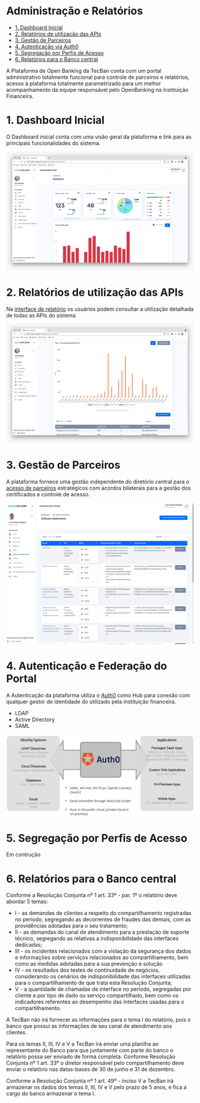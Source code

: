 # Administração e Relatórios

- [1. Dashboard Inicial](#1-dashboard-inicial)
- [2. Relatórios de utilização das APIs](#2-relatórios-de-utilização-das-apis)
- [3. Gestão de Parceiros](#3-gestão-de-parceiros)
- [4. Autenticação via Auth0](#4-autenticação-e-federação-do-portal)
- [5. Segregação por Perfis de Acesso](#5-segregação-por-perfis-de-acesso)
- [6. Relatórios para o Banco central](#4)


A Plataforma de Open Banking da TecBan conta com um portal administrativo totalmente funcional para controle de parceiros e relatórios, acesso à plataforma totalmente parametrizado para um melhor acompanhamento da equipe responsável pelo OpenBanking na Instituição Financeira.

# 1. Dashboard Inicial

O Dashboard inicial conta com uma visão geral da plataforma e link para as principais funcionalidades do sistema.

![Dashboard](../images/imagem_20.jpg)

# 2. Relatórios de utilização das APIs

Na [interface de relatório](https://admin.dev.ozoneapi-br.com/perry/report/report) os usuários podem consultar a utilização detalhada de todas as APIs do sistema.

![Utilização API](../images/imagem_19.jpg)


# 3. Gestão de Parceiros

A plataforma fornece uma gestão independente do diretório central para o [acesso de parceiros](https://admin.dev.ozoneapi-br.com/perry/software-statement/software-statements) estratégicos com acordos bilaterais para a gestão dos certificados e controle de acesso.

![Gestão de Parceiros](../images/imagem_18.jpg)


# 4. Autenticação e Federação do Portal

A Autenticação da plataforma utiliza o [Auth0](https://auth0.com/authentication) como Hub para conexão com qualquer gestor de identidade do utilizado pela instituição financeira.
- LDAP
- Active Directory
- SAML

![Autenticação](../images/imagem_21.png)

# 5. Segregação por Perfis de Acesso

Em contrução

# 6. Relatórios para o Banco central

Conforme a Resolução Conjunta nº 1 art. 33º - par. 1º o relatório deve abordar 5 temas:

- I - as demandas de clientes a respeito do compartilhamento registradas no período, segregando as decorrentes de fraudes das demais, com as providências adotadas para o seu tratamento;
- II - as demandas do canal de atendimento para a prestação de suporte técnico, segregando as relativas a indisponibilidade das interfaces dedicadas; 
- III - os incidentes relacionados com a violação da segurança dos dados e informações sobre serviços relacionados ao compartilhamento, bem como as medidas adotadas para a sua prevenção e solução 
- IV - os resultados dos testes de continuidade de negócios, considerando os cenários de indisponibilidade das interfaces utilizadas para o compartilhamento de que trata esta Resolução Conjunta;
- V - a quantidade de chamadas de interface no período, segregadas por cliente e por tipo de dado ou serviço compartilhado, bem como os indicadores referentes ao desempenho das interfaces usadas para o compartilhamento.

A TecBan não irá fornecer as informações para o tema I do relatório, pois o banco que possui as informações de seu canal de atendimento aos clientes.

Para os temas II, III, IV e V a TecBan irá enviar uma planilha ao representante do Banco para que juntamente com parte do banco o relatório possa ser enviado de forma completa. Conforme Resolução Conjunta nº 1 art. 33º o diretor responsável pelo compartilhamento deve enviar o relatório nas datas-bases de 30 de junho e 31 de dezembro. 

Conforme a Resolução Conjunta nº 1 art. 49º - inciso V a TecBan irá armazenar os dados dos temas II, III, IV e V pelo prazo de 5 anos, e fica a cargo do banco armazenar o tema I.
